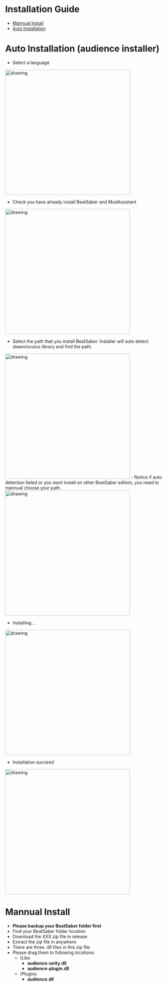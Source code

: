 # Installation Guide
* [Mannual Install](#mannual)
* [Auto Installation](#auto) 

# <span id="auto">Auto Installation (audience installer)</span>
- Select a language  
<img src="https://i.imgur.com/pVPUGWq.png" alt="drawing" width="400"/>

- Check you have already install BeatSaber and ModAssistant 
<img src="https://i.imgur.com/KxyQCsn.png" alt="drawing" width="400"/>

- Select the path that you install BeatSaber. Installer will auto detect steam/oculus library and find the path.  
<img src="https://i.imgur.com/hsN25Ss.png" alt="drawing" width="400"/>
- Notice if auto detection failed or you want install on other BeatSaber edition, you need to mannual choose your path.  
<img src="https://i.imgur.com/b2FWNYW.png" alt="drawing" width="400"/>

- Installing...  
<img src="https://i.imgur.com/cONixFk.png" alt="drawing" width="400"/>

- Installation success!  
<img src="https://i.imgur.com/uiR7iVj.png" alt="drawing" width="400"/>

# <span id="mannual">Mannual Install</span>

- **Please backup your BeatSaber folder first** 
- Find your BeatSaber folder location
- Download the XXX.zip file in release
- Extract the zip file in anywhere
- There are three .dll files in this zip file
- Please drag them to following locations:
    - /Libs
        - **audience-unity.dll**
        - **audience-plugin.dll**
    - /Plugins
        - **audience.dll**

